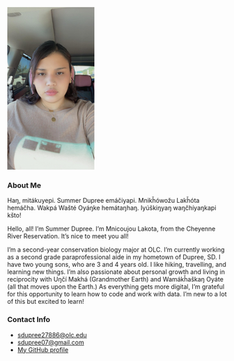 <img src="Headshot.png" width="200" height="373">

### About Me

Haŋ, mitákuyepi. Summer Dupree emáčiyapi. Mnikȟówožu Lakȟóta hemáčha. Wakpá Wašté Oyáŋke hemátaŋhaŋ. Iyúškiŋyaŋ waŋčhíyaŋkapi kšto! 

Hello, all! I’m Summer Dupree. I’m Mnicoujou Lakota, from the Cheyenne River Reservation. It’s nice to meet you all!

I’m a second-year conservation biology major at OLC. I’m currently working as a second grade paraprofessional aide in my hometown of Dupree, SD. I have two young sons, who are 3 and 4 years old. I like hiking, travelling, and learning new things. I’m also passionate about personal growth and living in reciprocity with Uŋčí Makhá (Grandmother Earth) and Wamákȟaškaŋ Oyáte (all that moves upon the Earth.) As everything gets more digital, I’m grateful for this opportunity to learn how to code and work with data. I’m new to a lot of this but excited to learn!

### Contact Info

- <sdupree27886@olc.edu>
- <sdupree07@gmail.com>
- [My GitHub profile](https://github.com/sdupree27886)
